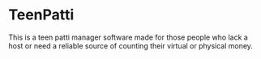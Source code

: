 # TeenPatti
This is a teen patti manager software made for those people who lack a host or need a reliable source of counting their virtual or physical money.
